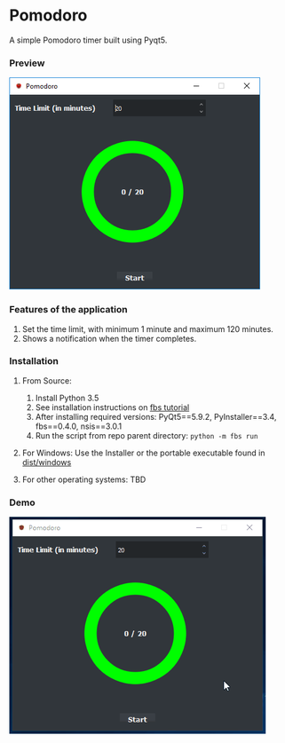 # Pomodoro

A simple Pomodoro timer built using Pyqt5.

### Preview
![Pomodoro Application](docs/images/Pomodoro_Window.PNG)


### Features of the application
1. Set the time limit, with minimum 1 minute and maximum 120 minutes.
2. Shows a notification when the timer completes.

### Installation

1. From Source:
    1.  Install Python 3.5
    2.  See installation instructions on [fbs tutorial](https://github.com/mherrmann/fbs-tutorial)
    3.  After installing required versions: PyQt5==5.9.2, PyInstaller==3.4, fbs==0.4.0, nsis==3.0.1
    4.  Run the script from repo parent directory: 
    ```python -m fbs run```

2. For Windows: Use the Installer or the portable executable found in [dist/windows](https://github.com/Suhas-G/pomodoro-pyqt/tree/master/dist/windows)

3. For other operating systems: TBD

### Demo
![Pomodoro Application Demo](docs/images/Pomodoro_App.gif)
